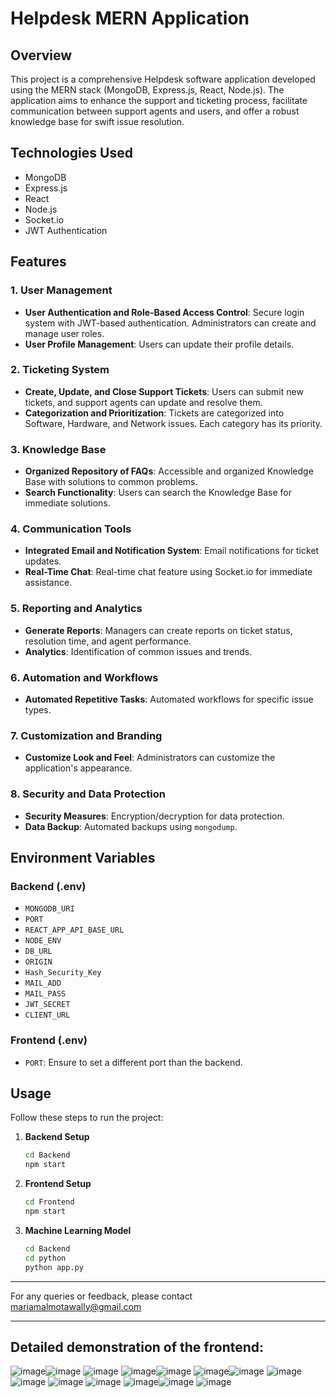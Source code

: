 # Helpdesk MERN Application

## Overview

This project is a comprehensive Helpdesk software application developed using the MERN stack (MongoDB, Express.js, React, Node.js). The application aims to enhance the support and ticketing process, facilitate communication between support agents and users, and offer a robust knowledge base for swift issue resolution.

## Technologies Used

- MongoDB
- Express.js
- React
- Node.js
- Socket.io
- JWT Authentication
  
## Features

### 1. User Management
- **User Authentication and Role-Based Access Control**: Secure login system with JWT-based authentication. Administrators can create and manage user roles.
- **User Profile Management**: Users can update their profile details.

### 2. Ticketing System
- **Create, Update, and Close Support Tickets**: Users can submit new tickets, and support agents can update and resolve them.
- **Categorization and Prioritization**: Tickets are categorized into Software, Hardware, and Network issues. Each category has its priority.

### 3. Knowledge Base
- **Organized Repository of FAQs**: Accessible and organized Knowledge Base with solutions to common problems.
- **Search Functionality**: Users can search the Knowledge Base for immediate solutions.

### 4. Communication Tools
- **Integrated Email and Notification System**: Email notifications for ticket updates.
- **Real-Time Chat**: Real-time chat feature using Socket.io for immediate assistance.

### 5. Reporting and Analytics
- **Generate Reports**: Managers can create reports on ticket status, resolution time, and agent performance.
- **Analytics**: Identification of common issues and trends.

### 6. Automation and Workflows
- **Automated Repetitive Tasks**: Automated workflows for specific issue types.

### 7. Customization and Branding
- **Customize Look and Feel**: Administrators can customize the application's appearance.

### 8. Security and Data Protection
- **Security Measures**: Encryption/decryption for data protection.
- **Data Backup**: Automated backups using `mongodump`.

## Environment Variables

### Backend (.env)

- `MONGODB_URI`
- `PORT`
- `REACT_APP_API_BASE_URL`
- `NODE_ENV`
- `DB_URL`
- `ORIGIN`
- `Hash_Security_Key`
- `MAIL_ADD`
- `MAIL_PASS`
- `JWT_SECRET`
- `CLIENT_URL`

### Frontend (.env)

- `PORT`: Ensure to set a different port than the backend.

## Usage

Follow these steps to run the project:

1. **Backend Setup**
   ```bash
   cd Backend
   npm start
   ```

2. **Frontend Setup**
   ```bash
   cd Frontend
   npm start
   ```

3. **Machine Learning Model**
   ```bash
   cd Backend
   cd python
   python app.py
   ```


---

For any queries or feedback, please contact mariamalmotawally@gmail.com

---
Detailed demonstration of the frontend:
---
![image](https://github.com/standsuser/Help-Desk-MERN/assets/34959945/ca5b28a3-132d-405b-8b2b-9b508037397d)![image](https://github.com/standsuser/Help-Desk-MERN/assets/34959945/0c18adb7-f87c-41d7-961a-76c65480b7eb)
![image](https://github.com/standsuser/Help-Desk-MERN/assets/34959945/8ed483f1-4f0f-4b38-974d-57a5be79d4e7)
![image](https://github.com/standsuser/Help-Desk-MERN/assets/34959945/faa7994f-6b04-47f9-9322-986e763b0989)![image](https://github.com/standsuser/Help-Desk-MERN/assets/34959945/664a5353-275a-4cb5-b73b-e960f5520424)
![image](https://github.com/standsuser/Help-Desk-MERN/assets/34959945/32f65457-71f7-4d31-a7ba-b30e48d0858c)![image](https://github.com/standsuser/Help-Desk-MERN/assets/34959945/76e51adb-bff3-4bf0-9ef3-eed1229a54ba)
![image](https://github.com/standsuser/Help-Desk-MERN/assets/34959945/587aef1b-a2f9-45e6-b7a9-9a0d47d79e90)![image](https://github.com/standsuser/Help-Desk-MERN/assets/34959945/af4a90a3-6b72-4c10-a08c-1c40797abb1a)
![image](https://github.com/standsuser/Help-Desk-MERN/assets/34959945/3dc92b95-27b1-4c6e-ae29-58c28b865cca)
![image](https://github.com/standsuser/Help-Desk-MERN/assets/34959945/83bc962d-3fcf-4457-a0eb-8ebe00f01443)
![image](https://github.com/standsuser/Help-Desk-MERN/assets/34959945/383d5d9c-ae51-4774-939f-16c1286b311e)![image](https://github.com/standsuser/Help-Desk-MERN/assets/34959945/007f3b6e-5c19-415c-94e0-a244bfd060fd)
![image](https://github.com/standsuser/Help-Desk-MERN/assets/34959945/a419c3ef-a5dc-4c16-aac6-d341dc0181d1)




